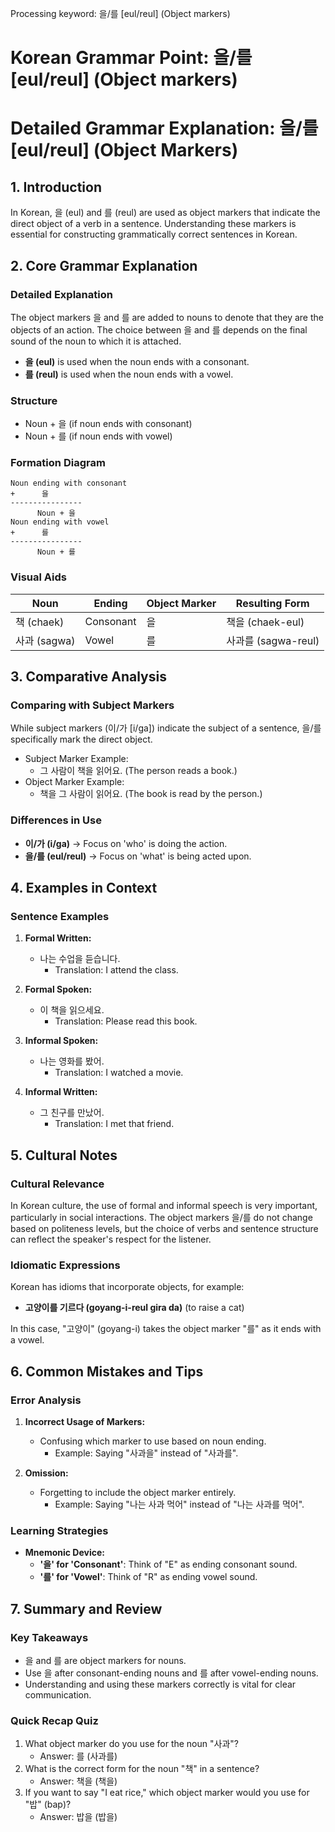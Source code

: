 Processing keyword: 을/를 [eul/reul] (Object markers)
# Korean Grammar Point: 을/를 [eul/reul] (Object markers)
# Detailed Grammar Explanation: 을/를 [eul/reul] (Object Markers)
## 1. Introduction
In Korean, 을 (eul) and 를 (reul) are used as object markers that indicate the direct object of a verb in a sentence. Understanding these markers is essential for constructing grammatically correct sentences in Korean.
## 2. Core Grammar Explanation
### Detailed Explanation
The object markers 을 and 를 are added to nouns to denote that they are the objects of an action. The choice between 을 and 를 depends on the final sound of the noun to which it is attached.
- **을 (eul)** is used when the noun ends with a consonant.
- **를 (reul)** is used when the noun ends with a vowel.
### Structure
- Noun + 을 (if noun ends with consonant)
- Noun + 를 (if noun ends with vowel)
### Formation Diagram
```plaintext
Noun ending with consonant
+      을
----------------
      Noun + 을
Noun ending with vowel
+      를
----------------
      Noun + 를
```
### Visual Aids
| Noun        | Ending   | Object Marker    | Resulting Form    |
|-------------|----------|------------------|--------------------|
| 책 (chaek) | Consonant| 을                | 책을 (chaek-eul)   |
| 사과 (sagwa)| Vowel    | 를                | 사과를 (sagwa-reul) |
## 3. Comparative Analysis
### Comparing with Subject Markers
While subject markers (이/가 [i/ga]) indicate the subject of a sentence, 을/를 specifically mark the direct object.
- Subject Marker Example: 
  - 그 사람이 책을 읽어요. (The person reads a book.)
- Object Marker Example: 
  - 책을 그 사람이 읽어요. (The book is read by the person.)
### Differences in Use
- **이/가 (i/ga)** → Focus on 'who' is doing the action.
- **을/를 (eul/reul)** → Focus on 'what' is being acted upon.
## 4. Examples in Context
### Sentence Examples
1. **Formal Written:**
   - 나는 수업을 듣습니다.
     - Translation: I attend the class.
   
2. **Formal Spoken:**
   - 이 책을 읽으세요.
     - Translation: Please read this book.
3. **Informal Spoken:**
   - 나는 영화를 봤어.
     - Translation: I watched a movie.
4. **Informal Written:**
   - 그 친구를 만났어.
     - Translation: I met that friend.
## 5. Cultural Notes
### Cultural Relevance
In Korean culture, the use of formal and informal speech is very important, particularly in social interactions. The object markers 을/를 do not change based on politeness levels, but the choice of verbs and sentence structure can reflect the speaker's respect for the listener.
### Idiomatic Expressions
Korean has idioms that incorporate objects, for example:
- **고양이를 기르다 (goyang-i-reul gira da)** (to raise a cat)
  
In this case, "고양이" (goyang-i) takes the object marker "를" as it ends with a vowel.
## 6. Common Mistakes and Tips
### Error Analysis
1. **Incorrect Usage of Markers:**
   - Confusing which marker to use based on noun ending.
     - Example: Saying "사과을" instead of "사과를".
     
2. **Omission:**
   - Forgetting to include the object marker entirely.
     - Example: Saying "나는 사과 먹어" instead of "나는 사과를 먹어".
### Learning Strategies
- **Mnemonic Device:** 
  - **'을' for 'Consonant'**: Think of "E" as ending consonant sound.
  - **'를' for 'Vowel'**: Think of "R" as ending vowel sound.
  
## 7. Summary and Review
### Key Takeaways
- 을 and 를 are object markers for nouns.
- Use 을 after consonant-ending nouns and 를 after vowel-ending nouns.
- Understanding and using these markers correctly is vital for clear communication.
### Quick Recap Quiz
1. What object marker do you use for the noun "사과"?
   - Answer: 를 (사과를)
2. What is the correct form for the noun "책" in a sentence?
   - Answer: 책을 (책을)
3. If you want to say "I eat rice," which object marker would you use for "밥" (bap)?
   - Answer: 밥을 (밥을)
